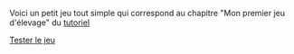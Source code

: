 Voici un petit jeu tout simple qui correspond au chapitre "Mon premier jeu d'élevage" du [tutoriel](https://funcsug.prefasite.fr/fr/tuto/)

[Tester le jeu](https://vbatcnam.github.io/tuto-funcSug/MonPremierJeuElevage)
